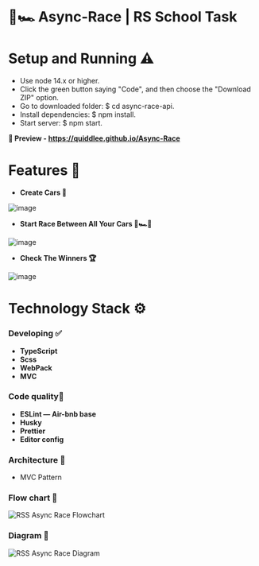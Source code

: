 # **🏁🏎️ Async-Race | RS School Task**

# Setup and Running ⚠️
- Use node 14.x or higher.
- Click the green button saying "Code", and then choose the "Download ZIP" option.
- Go to downloaded folder: $ cd async-race-api.
- Install dependencies: $ npm install.
- Start server: $ npm start.

**👀 Preview - https://quiddlee.github.io/Async-Race**

# Features 🚀
- **Create Cars 🚙**

![image](https://github.com/Quiddlee/Async-Race/assets/114234698/0c96d0bd-a475-419a-b5dc-b562efc04045)

- **Start Race Between All Your Cars 🏁🏎️🚗**

![image](https://github.com/Quiddlee/Async-Race/assets/114234698/900fd792-1a5e-4f0e-a9f5-82baeb049411)

- **Check The Winners 🏆**

![image](https://github.com/Quiddlee/Async-Race/assets/114234698/32a2ecfb-f8c4-4679-a0a2-22a49ba2cb63)

# Technology Stack ⚙️
### **Developing ✅**
- **TypeScript**
- **Scss**
- **WebPack**
- **MVC**

### **Code quality🧹**
- **ESLint — Air-bnb base**
- **Husky**
- **Prettier**
- **Editor config**

### Architecture 🦍
- MVC Pattern

### Flow chart 🍁
![RSS Async Race Flowchart](https://github.com/Quiddlee/Async-Race/assets/114234698/1781d30e-920e-4447-88a9-16f54a4f299e)


### Diagram 🗻
![RSS Async Race Diagram](https://github.com/Quiddlee/Async-Race/assets/114234698/bf60655f-3d65-46b4-909c-ce55ece9f4d8)
